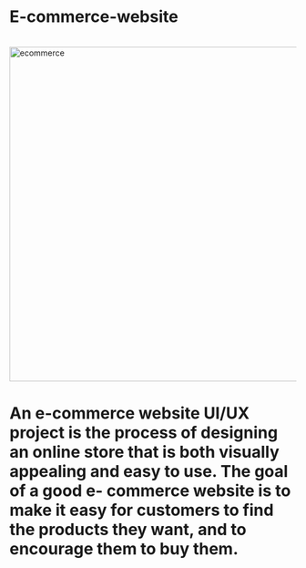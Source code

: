 # E-commerce-website

<br>
<img width="587" alt="ecommerce" src="https://github.com/Kanaga-Lakshmi-M/E-commerce-website/assets/167531588/cc65ac86-96fb-4bf3-9e42-e814a9f66396">

<br>
<h1>
An e-commerce website UI/UX project is the process of designing an online store that is both visually appealing and easy to use. The goal of a good e- commerce website is to make it easy for customers to find the products they want, and to encourage them to buy them.
</h1>

